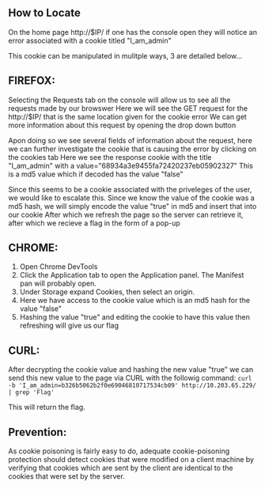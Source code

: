 ## How to Locate

On the home page http://$IP/ if one has the console open they will notice an error associated with a cookie titled "I_am_admin"

This cookie can be manipulated in mulitple ways, 3 are detailed below...

## FIREFOX:

Selecting the Requests tab on the console will allow us to see all the requests made by our browswer
Here we will see the GET request for the http://$IP/ that is the same location given for the cookie error
We can get more information about this request by opening the drop down button

Apon doing so we see several fields of information about the request, here we can further investigate the cookie that is causing the error by clicking on the cookies tab
Here we see the response cookie with the title "I_am_admin" with a value="68934a3e9455fa72420237eb05902327"
This is a md5 value which if decoded has the value "false"

Since this seems to be a cookie associated with the priveleges of the user, we would like to escalate this.
Since we know the value of the cookie was a md5 hash, we will simply encode the value "true" in md5 and insert that into our cookie
After which we refresh the page so the server can retrieve it, after which we recieve a flag in the form of a pop-up

## CHROME:

1. Open Chrome DevTools
2. Click the Application tab to open the Application panel. The Manifest pan will probably open.
3. Under Storage expand Cookies, then select an origin.
4. Here we have access to the cookie value which is an md5 hash for the value "false"
5. Hashing the value "true" and editing the cookie to have this value then refreshing will give us our flag

## CURL:

After decrypting the cookie value and hashing the new value "true" we can send this new value to the page via CURL
with the followig command: ```curl -b 'I_am_admin=b326b5062b2f0e69046810717534cb09' http://10.203.65.229/ | grep 'Flag'```

This will return the flag.

## Prevention:

As cookie poisoning is fairly easy to do, adequate cookie-poisoning protection should detect cookies that were modified on a client machine by verifying that cookies which are sent by the client are identical to the cookies that were set by the server.